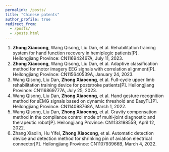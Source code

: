 ```yaml
---
permalink: /posts/
title: "Chinese patents"
author_profile: true
redirect_from: 
  - /posts/
  - /posts.html
---
```


1. **Zhong Xiaocong**, Wang Qisong, Liu Dan, et al. Rehabilitation training system for hand function recovery in hemiplegic patients[P]. Heilongjiang Province: CN116942467A, July 11, 2023.
2. **Zhong Xiaocong**, Wang Qisong, Liu Dan, et al. Adaptive classification method for motor imagery EEG signals with correlation alignment[P]. Heilongjiang Province: CN115640539A, January 24, 2023.
3. Wang Qisong, Liu Dan, **Zhong Xiaocong**, et al. Full-cycle upper limb rehabilitation training device for poststroke patients[P]. Heilongjiang Province: CN116869777A, July 25, 2023.
4. Wang Qisong, Liu Dan, **Zhong Xiaocong**, et al. Hand gesture recognition method for sEMG signals based on dynamic threshold and EasyTL[P]. Heilongjiang Province: CN114098768A, March 1, 2022.
5. Wang Qisong, Liu Dan, **Zhong Xiaocong**, et al. Gravity compensation method in the compliance control mode of multi-joint diagnostic and therapeutic robot[P]. Heilongjiang Province: CN113319855B, April 12, 2022.
6. Zhang Xiaolin, Hu Yifei, **Zhong Xiaocong**, et al. Automatic detection device and detection method for shrinking pin of aviation electrical connector[P]. Heilongjiang Province: CN110793966B, March 4, 2022.
